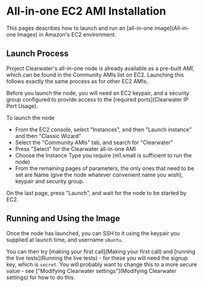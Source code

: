 # All-in-one EC2 AMI Installation

This pages describes how to launch and run an [all-in-one image](All-in-one Images) in Amazon's EC2 environment.

## Launch Process

Project Clearwater's all-in-one node is already available as a pre-built AMI, which can be found in the Community AMIs list on EC2.  Launching this follows exactly the same process as for other EC2 AMIs.

Before you launch the node, you will need an EC2 keypair, and a security group configured to provide access to the [required ports](Clearwater IP Port Usage).

To launch the node
*  From the EC2 console, select "Instances", and then "Launch instance" and then "Classic Wizard"
*  Select the "Community AMIs" tab, and search for "Clearwater"
*  Press "Select" for the Clearwater all-in-one AMI
*  Choose the Instance Type you require (m1.small is sufficient to run the node)
*  From the remaining pages of parameters, the only ones that need to be set are Name (give the node whatever convenient name you wish), keypair and security group. 

On the last page, press "Launch", and wait for the node to be started by EC2.

## Running and Using the Image

Once the node has launched, you can SSH to it using the keypair you supplied at launch time, and username `ubuntu`.

You can then try [making your first call](Making your first call) and [running the live tests](Running the live tests) - for these you will need the signup key, which is `secret`.  You will probably want to change this to a more secure value - see ["Modifying Clearwater settings"](Modifying Clearwater settings) for how to do this.
